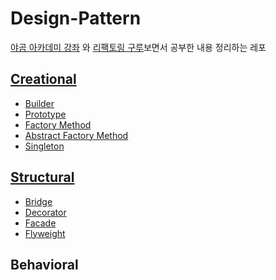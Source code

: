 # Design-Pattern

[야곰 아카데미 강좌](https://yagom.net/courses/design-pattern-in-swift/lessons/design-pattern/topic/%eb%94%94%ec%9e%90%ec%9d%b8-%ed%8c%a8%ed%84%b4%ec%9d%b4%eb%9e%80/)
와 
[리팩토링 구루](https://refactoring.guru/design-patterns)보면서 공부한 내용 정리하는 레포

## [Creational](https://github.com/gaeng2y/Design-Pattern/blob/main/Creational/foundation.md)

* [Builder](https://github.com/gaeng2y/Design-Pattern/blob/main/Creational/Builder/Builder.md)
* [Prototype](https://github.com/gaeng2y/Design-Pattern/blob/main/Creational/Prototype/Prototype.md)
* [Factory Method](https://github.com/gaeng2y/Design-Pattern/blob/main/Creational/FactoryMethod/FactoryMethod.md)
* [Abstract Factory Method](https://github.com/gaeng2y/Design-Pattern/blob/main/Creational/AbstractFactoryMethod/AbstractFactoryMethod.md)
* [Singleton](https://github.com/gaeng2y/Design-Pattern/blob/main/Creational/Singleton/Singleton.md)

## [Structural](https://github.com/gaeng2y/Design-Pattern/blob/main/Structural/Structural.md)

* [Bridge](https://github.com/gaeng2y/Design-Pattern/blob/main/Structural/Bridge/Bridge.md)
* [Decorator](https://github.com/gaeng2y/Design-Pattern/blob/main/Structural/Decorator/Decorator.md)
* [Facade](https://github.com/gaeng2y/Design-Pattern/blob/main/Structural/Facade/Facade.md)
* [Flyweight](https://github.com/gaeng2y/Design-Pattern/blob/main/Structural/Flyweight/Flyweight.md)

## Behavioral
